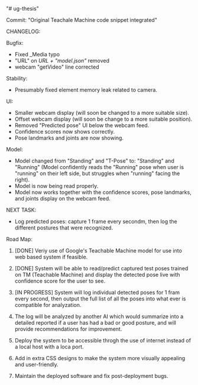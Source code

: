 "# ug-thesis"

Commit: "Original Teachale Machine code snippet integrated"

CHANGELOG:

Bugfix:
- Fixed _Media typo
- "URL" on *URL + "model.json"* removed
- webcam "getVideo" line corrected

Stability:
- Presumably fixed element memory leak related to camera.

UI:
- Smaller webcam display (will soon be changed to a more suitable size).
- Offset webcam display (will soon be change to a more suitable position).
- Removed "Predicted pose" UI below the webcam feed.
- Confidence scores now shows correctly.
- Pose landmarks and joints are now showing.

Model:
- Model changed from "Standing" and "T-Pose" to: "Standing" and "Running" (Model confidently reads the "Running" pose when user is "running" on their left side, but struggles when "running" facing the right).
- Model is now being read properly.
- Model now works together with the confidence scores, pose landmarks, and joints display on the webcam feed.


NEXT TASK:
- Log predicted poses: capture 1 frame every secondm, then log the different postures that were recognized.


Road Map:
1) [DONE] Veriy use of Google's Teachable Machine model for use into web based system if feasible.

2) [DONE] System will be able to read/predict captured test poses trained on TM (Teachable Machine) and display the detected pose live with confidence score for the user to see.

3) [IN PROGRESS] System will log individual detected poses for 1 fram every second, then output the full list of all the poses into what ever is compatible for analyzation.

4) The log will be analyzed by another AI which would summarize into a detailed reported if a user has had a bad or good posture, and will provide recommendations for improvement.

5) Deploy the system to be accessible throgh the use of internet instead of a local host with a loca port.

6) Add in extra CSS designs to make the system more visually appealing and user-friendly.

7) Maintain the deployed software and fix post-deployment bugs.
